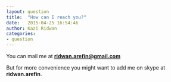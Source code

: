 ```yaml
---
layout: question
title:  "How can I reach you?"
date:   2015-04-25 16:54:46
author: Kazi Ridwan
categories:
- question
---
```

You can mail me at **ridwan.arefin@gmail.com**

But for more convenience you might want to add me on
skype at **ridwan.arefin**.